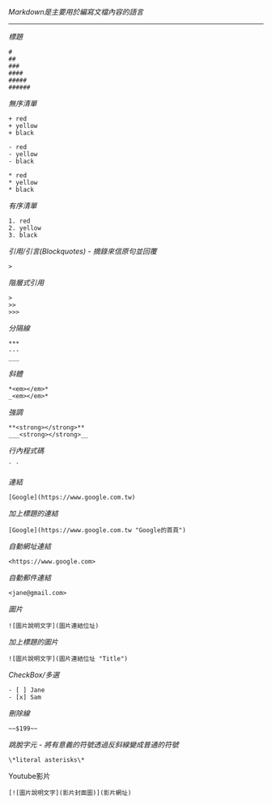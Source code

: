 *Markdown是主要用於編寫文檔內容的語言*

***

*標題*
```
#
##
###
####
#####
######
```

*無序清單*
```
+ red
+ yellow
+ black
```
```
- red
- yellow
- black
```
```
* red
* yellow
* black
```

*有序清單*
```
1. red
2. yellow
3. black
```

*引用/引言(Blockquotes) - 摘錄來信原句並回覆*
```
>
```

*階層式引用*
```
>
>>
>>>
```

*分隔線*
```
***
---
___
```

*斜體*
```
*<em></em>*
_<em></em>*
```

*強調*
```
**<strong></strong>**
___<strong></strong>__
```

*行內程式碼*
```
` `
```

*連結*
```
[Google](https://www.google.com.tw)
```

*加上標題的連結*
```
[Google](https://www.google.com.tw "Google的首頁")
```

*自動網址連結*
```
<https://www.google.com>
```

*自動郵件連結*
```
<jane@gmail.com>
```

*圖片*
```
![圖片說明文字](圖片連結位址)
```

*加上標題的圖片*
```
![圖片說明文字](圖片連結位址 "Title")
```

*CheckBox/多選*
```
- [ ] Jane
- [x] Sam
```

*刪除線*
```
~~$199~~
```

*跳脫字元 - 將有意義的符號透過反斜線變成普通的符號*
```
\*literal asterisks\*
```

Youtube影片
```
[![圖片說明文字](影片封面圖)](影片網址)
```